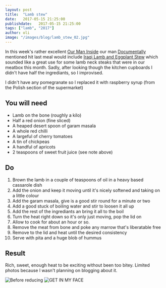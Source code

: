 ```yaml
---
layout: post
title:  "Lamb stew"
date:   2017-05-15 21:25:00
publishdate:   2017-05-15 21:25:00
tags: ["lamb", "2017"]
author: oli
image: "/images/blog/lamb_stew_02.jpg"
---
```


In this week's rather excellent [Our Man Inside](http://documentally.com/newsletter/) our man [Documentally](http://documentally.com/) mentioned hit last meal would include [Iraqi Lamb and Eggplant Stew](https://www.keyingredient.com/recipes/2073565035/iraqi-lamb-and-eggplant-stew-with-pitas/?locale=en_US) which sounded like a great use for some lamb neck steaks that were in our meatbox this month.  Sadly, after looking though the kitchen cupboards I didn't have half the ingrediants, so I improvised.

I didn't have any pomegranate so I replaced it with raspberry syrup (from the Polish section of the supermarket)

## You will need

* Lamb on the bone (roughly a kilo)
* Half a red onion (fine sliced)
* A heaped desert spoon of garam masala
* A whole red chilli
* A largeful of cherry tomatoes
* A tin of chickpeas
* A handful of apricots
* 2 teaspoons of sweet fruit juice (see note above)

## Do

1. Brown the lamb in a couple of teaspoons of oil in a heavy based cassarole dish
2. Add the onion and keep it moving until it's nicely softened and taking on a little colour
3. Add the garam masala, give is a good stir round for a minute or two
4. Add a good stuck of boiling water and stir to loosen it all up
5. Add the rest of the ingrediants an bring it all to the boil
6. Turn the heat right down so it's only just moving, pop the lid on
7. Allow to cook for about an hour or so.
8. Remove the meat from bone and poke any marrow that's liberatable free
9. Remove to the lid and heat until the desired consistency
10. Serve with pita and a huge blob of hummus


## Result

Rich, sweet, enough heat to be exciting without been too bitey.  Limited photos because I wasn't planning on blogging about it.

![Before reducing](/images/blog/lamb_stew_01.jpg)
![GET IN MY FACE](/images/blog/lamb_stew_02.jpg)

